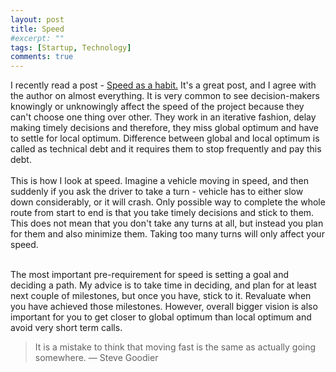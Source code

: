 ```yaml
---
layout: post
title: Speed
#excerpt: ""
tags: [Startup, Technology]
comments: true
---
```

I recently read a post - [Speed as a habit.](http://firstround.com/review/speed-as-a-habit/)
It's a great post, and I agree with the author on almost everything. It is very common to see decision-makers knowingly or unknowingly affect the speed of the project because they can't choose one thing over other. They work in an iterative fashion, delay making timely decisions and therefore, they miss global optimum and have to settle for local optimum. Difference between global and local optimum is called as technical debt and it requires them to stop frequently and pay this debt.
<br/>
<br/>
This is how I look at speed. Imagine a vehicle moving in speed, and then suddenly if you ask the driver to take a turn - vehicle has to either slow down considerably, or it will crash. Only possible way to complete the whole route from start to end is that you take timely decisions and stick to them. This does not mean that you don't take any turns at all, but instead you plan for them and also minimize them. Taking too many turns will only affect your speed.  
<br/>

The most important pre-requirement for speed is setting a goal and deciding a path. My advice is to take time in deciding, and plan for at least next couple of milestones, but once you have, stick to it. Revaluate when you have achieved those milestones. However, overall bigger vision is also important for you to get closer to global optimum than local optimum and avoid very short term calls.

> It is a mistake to think that moving fast is the same as actually going somewhere.
> ― Steve Goodier  
